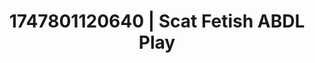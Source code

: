---
categories:
- Raw connection
- Lingerie worship
- Erotic duality
- Curvy bodies
- Intimate POV
image: /assets/images/1747801120640.jpg
layout: post
seo:
  description: Featured content with artistic Scat Fetish, ABDL Play. HD images available.
  keywords: Scat Fetish, ABDL Play
  og_image: /assets/images/1747801120640.jpg
  schema_type: VisualArtwork
tags:
- '#1747801120640'
- Scat Fetish
- ABDL Play
title: 1747801120640 | Scat Fetish ABDL Play
---